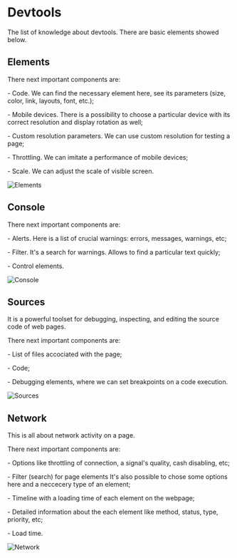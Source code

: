 # Devtools
The list of knowledge about devtools. There are basic elements showed below.
## Elements
<p> There next important components are:</p>
<p>- Code. We can find the necessary element here, see its parameters (size, color, link, layouts, font, etc.); </p>
<p>- Mobile devices. There is a possibility to choose a particular device with its correct resolution and display rotation as well;</p>
<p>- Custom resolution parameters. We can use custom resolution for testing a page;</p>
<p>- Throttling. We can imitate a performance of mobile devices;</p>
<p>- Scale. We can adjust the scale of visible screen. </p>

![Elements](https://res.cloudinary.com/dowdwz8ak/image/upload/v1705193582/Mobile_enn69l.png)
## Console
<p> There next important components are:</p>
<p>- Alerts. Here is a list of crucial warnings: errors, messages, warnings, etc;</p>
<p>- Filter. It's a search for warnings. Allows to find a particular text quickly;</p>
<p>- Control elements.</p>

![Console](https://res.cloudinary.com/dowdwz8ak/image/upload/v1705193582/Console_upwibr.png)
## Sources
<p> It is a powerful toolset for debugging, inspecting, and editing the source code of web pages.</p>
<p> There next important components are:</p>
<p>- List of files accociated with the page;</p>
<p>- Code;</p>
<p>- Debugging elements, where we can set breakpoints on a code execution.</p>

![Sources](https://res.cloudinary.com/dowdwz8ak/image/upload/v1705193583/Sources_nkycic.png)
## Network
<p>This is all about network activity on a page.</p>
<p> There next important components are:</p>
<p>- Options like throttling of connection, a signal's quality, cash disabling, etc;</p>
<p>- Filter (search) for page elements It's also possible to chose some options here and a neccecery type of an element;</p>
<p>- Timeline with a loading time of each element on the webpage;</p>
<p>- Detailed information about the each element like method, status, type, priority, etc;</p>
<p>- Load time.</p>

![Network](https://res.cloudinary.com/dowdwz8ak/image/upload/v1705193583/Network_rgwkov.png)
